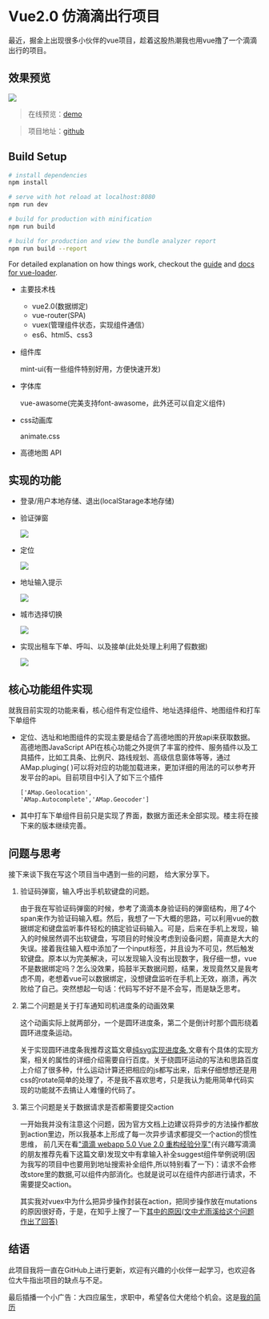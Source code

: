 # Vue2.0 仿滴滴出行项目
最近，掘金上出现很多小伙伴的vue项目，趁着这股热潮我也用vue撸了一个滴滴出行的项目。

## 效果预览
![](https://ooo.0o0.ooo/2017/06/11/593ce65f51ba3.gif)
> 在线预览：[demo](https://uncleze2017.github.io/vue-didi-demo/index.html)

> 项目地址：[github](https://github.com/uncleze2017/Imitation-DIDI-project)

## Build Setup

``` bash
# install dependencies
npm install

# serve with hot reload at localhost:8080
npm run dev

# build for production with minification
npm run build

# build for production and view the bundle analyzer report
npm run build --report
```

For detailed explanation on how things work, checkout the [guide](http://vuejs-templates.github.io/webpack/) and [docs for vue-loader](http://vuejs.github.io/vue-loader).



* 主要技术栈

    * vue2.0(数据绑定)
    * vue-router(SPA)
    * vuex(管理组件状态，实现组件通信）
    * es6、html5、css3
* 组件库 

    mint-ui(有一些组件特别好用，方便快速开发)
* 字体库

    vue-awasome(完美支持font-awasome，此外还可以自定义组件)

* css动画库

   animate.css
* 高德地图 API
## 实现的功能


* 登录/用户本地存储、退出(localStarage本地存储)

* 验证弹窗

    ![](https://ooo.0o0.ooo/2017/06/11/593ce560987c0.gif)



* 定位

    ![](https://ooo.0o0.ooo/2017/06/11/593ce506a9472.gif)
* 地址输入提示

    ![](https://ooo.0o0.ooo/2017/06/11/593ce5b04e80d.gif)

* 城市选择切换

    ![](https://ooo.0o0.ooo/2017/06/11/593ce60901c5d.gif)

* 实现出租车下单、呼叫、以及接单(此处处理上利用了假数据)

    ![](https://ooo.0o0.ooo/2017/06/11/593ce65f51ba3.gif)
## 核心功能组件实现

就我目前实现的功能来看，核心组件有定位组件、地址选择组件、地图组件和打车下单组件

* 定位、选址和地图组件的实现主要是结合了高德地图的开放api来获取数据。高德地图JavaScript API在核心功能之外提供了丰富的控件、服务插件以及工具插件，比如工具条、比例尺、路线规划、高级信息窗体等等，通过AMap.pluging( )可以将对应的功能加载进来，更加详细的用法的可以参考开发平台的api。目前项目中引入了如下三个插件

    <code>['AMap.Geolocation', 'AMap.Autocomplete','AMap.Geocoder']</code>

* 其中打车下单组件目前只是实现了界面，数据方面还未全部实现。楼主将在接下来的版本继续完善。

## 问题与思考

接下来谈下我在写这个项目当中遇到一些的问题， 给大家分享下。

1.  验证码弹窗，输入呼出手机软键盘的问题。

    由于我在写验证码弹窗的时候，参考了滴滴本身验证码的弹窗结构，用了4个span来作为验证码输入框。然后，我想了一下大概的思路，可以利用vue的数据绑定和键盘监听事件轻松的搞定验证码输入。可是，后来在手机上发现，输入的时候居然调不出软键盘，写项目的时候没考虑到设备问题，简直是大大的失误。接着我往输入框中添加了一个input标签，并且设为不可见，然后触发软键盘。原本以为完美解决，可以发现输入没有出现数字，我仔细一想，vue不是数据绑定吗？怎么没效果，捣鼓半天数据问题，结果，发现竟然又是我考虑不周，老想着vue可以数据绑定，没想键盘监听在手机上无效，崩溃，再次败给了自己。突然想起一句话：代码写不好不是不会写，而是缺乏思考。

2. 第二个问题是关于打车通知司机进度条的动画效果

    这个动画实际上就两部分，一个是圆环进度条，第二个是倒计时那个圆形绕着圆环进度条运动。

    关于实现圆环进度条我推荐这篇文章[纯svg实现进度条](http://www.w3cplus.com/svg/pure-svg-progress-circles.html),文章有个具体的实现方案，相关的属性的详细介绍需要自行百度。关于绕圆环运动的写法和思路百度上介绍了很多种，什么运动计算还把相应的js都写出来，后来仔细想想还是用css的rotate简单的处理了，不是我不喜欢思考，只是我认为能用简单代码实现的功能就不去搞让人难懂的代码了。

3. 第三个问题是关于数据请求是否都需要提交action

    一开始我并没有注意这个问题，因为官方文档上边建议将异步的方法操作都放到action里边，所以我基本上形成了每一次异步请求都提交一个action的惯性思维， 前几天在看["滴滴 webapp 5.0 Vue 2.0 重构经验分享"](https://juejin.im/post/58c8d226ac502e00587f60cd)(有兴趣写滴滴的朋友推荐先看下这篇文章)发现文中有拿输入补全suggest组件举例说明(因为我写的项目中也要用到地址搜索补全组件,所以特别看了一下)：请求不会修改store里的数据,可以组件内部消化。也就是说可以在组件内部进行请求，不需要提交action。

    其实我对vuex中为什么把异步操作封装在action，把同步操作放在mutations的原因很好奇，于是，在知乎上搜了一下[其中的原因(文中尤雨溪给这个问题作出了回答)](https://www.zhihu.com/question/48759748/answer/112823337?from=profile_answer_card)

## 结语

  此项目我将一直在GitHub上进行更新，欢迎有兴趣的小伙伴一起学习，也欢迎各位大牛指出项目的缺点与不足。
 
 最后插播一个小广告：大四应届生，求职中，希望各位大佬给个机会。这是[我的简历](https://uncleze2017.github.io/vue-didi-demo/about.html)
